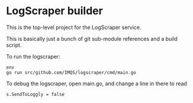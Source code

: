 # LogScraper builder

This is the top-level project for the LogScraper service.

This is basically just a bunch of git sub-module references and a build script.

To run the logscraper:

	env
	go run src/github.com/IMQS/logscraper/cmd/main.go

To debug the logscraper, open main.go, and change a line in there to read

	s.SendToLoggly = false


